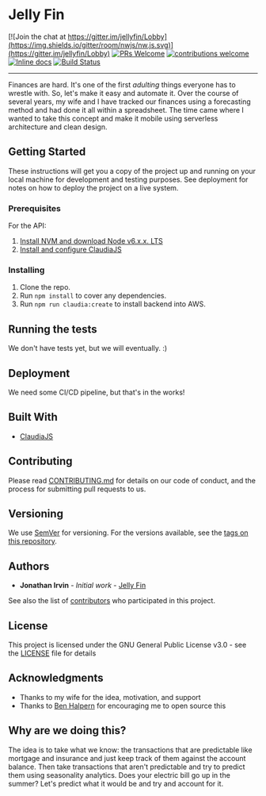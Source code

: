 # Jelly Fin

<!-- Badges -->
[![Join the chat at https://gitter.im/jellyfin/Lobby](https://img.shields.io/gitter/room/nwjs/nw.js.svg)](https://gitter.im/jellyfin/Lobby)
[![PRs Welcome](https://img.shields.io/badge/PRs-welcome-brightgreen.svg)](http://makeapullrequest.com) 
[![contributions welcome](https://img.shields.io/badge/contributions-welcome-brightgreen.svg)](https://github.com/jonathan-irvin/jelly-fin/issues)
[![Inline docs](http://inch-ci.org/github/jonathan-irvin/jelly-fin.svg?branch=master)](http://inch-ci.org/github/jonathan-irvin/jelly-fin)
[![Build Status](https://travis-ci.org/jonathan-irvin/jelly-fin.svg?branch=master)](https://travis-ci.org/jonathan-irvin/jelly-fin)
<!-- End Badges -->
---

Finances are hard.  It's one of the first _adulting_ things everyone has to wrestle with.  So, let's make it easy and automate it.  Over the course of several years, my wife and I have tracked our finances using a forecasting method and had done it all within a spreadsheet.  The time came where I wanted to take this concept and make it mobile using serverless architecture and clean design.

## Getting Started

These instructions will get you a copy of the project up and running on your local machine for development and testing purposes. See deployment for notes on how to deploy the project on a live system.

### Prerequisites

For the API:

1. [Install NVM and download Node v6.x.x. LTS](https://github.com/creationix/nvm#installation)
1. [Install and configure ClaudiaJS](https://claudiajs.com/tutorials/installing.html)

### Installing

1. Clone the repo.
2. Run `npm install` to cover any dependencies.
3. Run `npm run claudia:create` to install backend into AWS.

## Running the tests

We don't have tests yet, but we will eventually. :)

## Deployment

We need some CI/CD pipeline, but that's in the works!

## Built With

* [ClaudiaJS](https://claudiajs.com)

## Contributing

Please read [CONTRIBUTING.md](CONTRIBUTING.md) for details on our code of conduct, and the process for submitting pull requests to us.

## Versioning

We use [SemVer](http://semver.org/) for versioning. For the versions available, see the [tags on this repository](https://github.com/jonathan-irvin/jelly-fin/tags). 

## Authors

* **Jonathan Irvin** - *Initial work* - [Jelly Fin](https://github.com/jonathan-irvin/jelly-fin)

See also the list of [contributors](https://github.com/jonathan-irvin/jelly-fin/contributors) who participated in this project.

## License

This project is licensed under the GNU General Public License v3.0 - see the [LICENSE](LICENSE) file for details

## Acknowledgments

* Thanks to my wife for the idea, motivation, and support
* Thanks to [Ben Halpern](https://dev.to/ben) for encouraging me to open source this

## Why are we doing this?

The idea is to take what we know: the transactions that are predictable like mortgage and insurance and just keep track of them against the account balance.  Then take transactions that aren't predictable and try to predict them using seasonality analytics.  Does your electric bill go up in the summer?  Let's predict what it would be and try and account for it.
